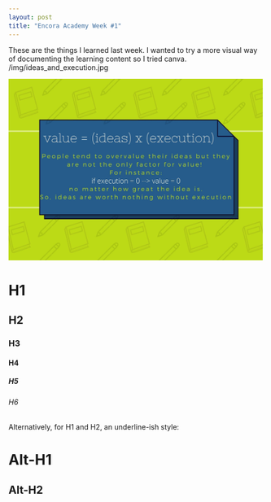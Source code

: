 ```yaml
---
layout: post
title: "Encora Academy Week #1"
---
```

These are the things I learned last week. 
I wanted to try a more visual way of documenting the learning content so I tried canva.
/img/ideas_and_execution.jpg

<img src="https://github.com/3r3n-n/3r3n-n.github.io/blob/main/img/ideas_and_execution.jpg" width="500" height="357">

# H1
## H2
### H3
#### H4
##### H5
###### H6

Alternatively, for H1 and H2, an underline-ish style:

Alt-H1
======

Alt-H2
------
